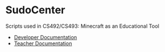 # SudoCenter
Scripts used in CS492/CS493: Minecraft as an Educational Tool
* [Developer Documentation](./developer.md)
* [Teacher Documentation](./teacher.md)
